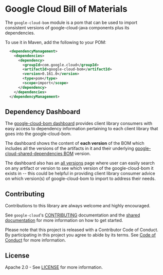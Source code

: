 Google Cloud Bill of Materials
==============================

The `google-cloud-bom` module is a pom that can be used to import consistent versions of google-cloud-java
components plus its dependencies.

To use it in Maven, add the following to your POM:

[//]: # ({x-version-update-start:google-cloud-bom:released})
```xml
  <dependencyManagement>
    <dependencies>
      <dependency>
        <groupId>com.google.cloud</groupId>
        <artifactId>google-cloud-bom</artifactId>
        <version>0.161.0</version>
        <type>pom</type>
        <scope>import</scope>
      </dependency>
    </dependencies>
  </dependencyManagement>
```
[//]: # ({x-version-update-end})

Dependency Dashboard
------------

The [google-cloud-bom dashboard](https://storage.googleapis.com/java-cloud-bom-dashboard/com.google.cloud/google-cloud-bom/all-versions/index.html) provides client library consumers with easy access to dependency information pertaining to each client library that goes into the google-cloud-bom.

The dashboard shows the content of **each version** of the BOM which includes all the versions of the artifacts in it and their underlying [google-cloud-shared-dependencies BOM](https://github.com/googleapis/java-shared-dependencies#google-cloud-shared-dependencies) version.

The dashboard also has an [all versions](https://storage.googleapis.com/java-cloud-bom-dashboard/com.google.cloud/google-cloud-bom/all-versions/index.html) page where user can easily search on any artifact or version to see which version of the google-cloud-bom it exists in -- this could be helpful in providing client library consumer advice on which version(s) of google-cloud-bom to import to address their needs.

Contributing
------------

Contributions to this library are always welcome and highly encouraged.

See `google-cloud`'s [CONTRIBUTING] documentation and the [shared documentation](https://github.com/googleapis/google-cloud-common/blob/master/contributing/readme.md#how-to-contribute-to-gcloud) for more information on how to get started.

Please note that this project is released with a Contributor Code of Conduct. By participating in this project you agree to abide by its terms. See [Code of Conduct][code-of-conduct] for more information.

License
-------

Apache 2.0 - See [LICENSE] for more information.


[CONTRIBUTING]:https://github.com/googleapis/google-cloud-java/blob/master/CONTRIBUTING.md
[code-of-conduct]:https://github.com/googleapis/google-cloud-java/blob/master/CODE_OF_CONDUCT.md#contributor-code-of-conduct
[LICENSE]: https://github.com/googleapis/google-cloud-java/blob/master/LICENSE
[TESTING]: https://github.com/googleapis/google-cloud-java/blob/master/TESTING.md
[cloud-platform]: https://cloud.google.com/
